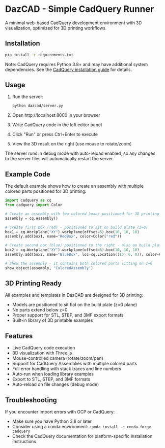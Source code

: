# DazCAD - Simple CadQuery Runner

A minimal web-based CadQuery development environment with 3D visualization, optimized for 3D printing workflows.

## Installation

```bash
pip install -r requirements.txt
```

Note: CadQuery requires Python 3.8+ and may have additional system dependencies. See the [CadQuery installation guide](https://cadquery.readthedocs.io/en/latest/installation.html) for details.

## Usage

1. Run the server:
   ```bash
   python dazcad/server.py
   ```

2. Open http://localhost:8000 in your browser

3. Write CadQuery code in the left editor panel

4. Click "Run" or press Ctrl+Enter to execute

5. View the 3D result on the right (use mouse to rotate/zoom)

The server runs in debug mode with auto-reload enabled, so any changes to the server files will automatically restart the server.

## Example Code

The default example shows how to create an assembly with multiple colored parts positioned for 3D printing:

```python
import cadquery as cq
from cadquery import Color

# Create an assembly with two colored boxes positioned for 3D printing
assembly = cq.Assembly()

# Create first box (red) - positioned to sit on build plate (z=0)
box1 = cq.Workplane("XY").workplane(offset=5).box(10, 10, 10)
assembly.add(box1, name="RedBox", color=Color("red"))

# Create second box (blue) positioned to the right - also on build plate
box2 = cq.Workplane("XY").workplane(offset=5).box(10, 10, 10)
assembly.add(box2, name="BlueBox", loc=cq.Location((15, 0, 0)), color=Color("blue"))

# Show the assembly - it contains both colored parts sitting on z=0
show_object(assembly, "ColoredAssembly")
```

## 3D Printing Ready

All examples and templates in DazCAD are designed for 3D printing:
- Models are positioned to sit flat on the build plate (z=0 plane)
- No parts extend below z=0 
- Proper support for STL, STEP, and 3MF export formats
- Built-in library of 3D printable examples

## Features

- Live CadQuery code execution
- 3D visualization with Three.js
- Mouse-controlled camera (rotate/zoom/pan)
- Support for CadQuery Assemblies with multiple colored parts
- Full error handling with stack traces and line numbers
- Auto-run when loading library examples
- Export to STL, STEP, and 3MF formats
- Auto-reload on file changes (debug mode)

## Troubleshooting

If you encounter import errors with OCP or CadQuery:
- Make sure you have Python 3.8 or later
- Consider using a conda environment: `conda install -c conda-forge cadquery`
- Check the CadQuery documentation for platform-specific installation instructions